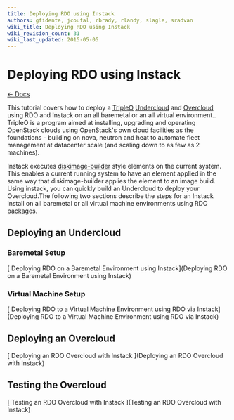 ```yaml
---
title: Deploying RDO using Instack
authors: gfidente, jcoufal, rbrady, rlandy, slagle, sradvan
wiki_title: Deploying RDO using Instack
wiki_revision_count: 31
wiki_last_updated: 2015-05-05
---
```


# Deploying RDO using Instack

[ ← Docs](Docs)

This tutorial covers how to deploy a [TripleO](https://wiki.openstack.org/wiki/TripleO) [Undercloud](http://docs.openstack.org/developer/tripleo-incubator/devtest_undercloud.html) and [Overcloud](http://docs.openstack.org/developer/tripleo-incubator/devtest_overcloud.html) using RDO and Instack on an all baremetal or an all virtual environment.. TripleO is a program aimed at installing, upgrading and operating OpenStack clouds using OpenStack's own cloud facilities as the foundations - building on nova, neutron and heat to automate fleet management at datacenter scale (and scaling down to as few as 2 machines).

Instack executes [diskimage-builder](https://github.com/openstack/diskimage-builder) style elements on the current system. This enables a current running system to have an element applied in the same way that diskimage-builder applies the element to an image build. Using instack, you can quickly build an Undercloud to deploy your Overcloud.The following two sections describe the steps for an Instack install on all baremetal or all virtual machine environments using RDO packages.

## Deploying an Undercloud

### Baremetal Setup

[ Deploying RDO on a Baremetal Environment using Instack](Deploying RDO on a Baremetal Environment using Instack)

### Virtual Machine Setup

[ Deploying RDO to a Virtual Machine Environment using RDO via Instack](Deploying RDO to a Virtual Machine Environment using RDO via Instack)

## Deploying an Overcloud

[ Deploying an RDO Overcloud with Instack ](Deploying an RDO Overcloud with Instack)

## Testing the Overcloud

[ Testing an RDO Overcloud with Instack ](Testing an RDO Overcloud with Instack)
